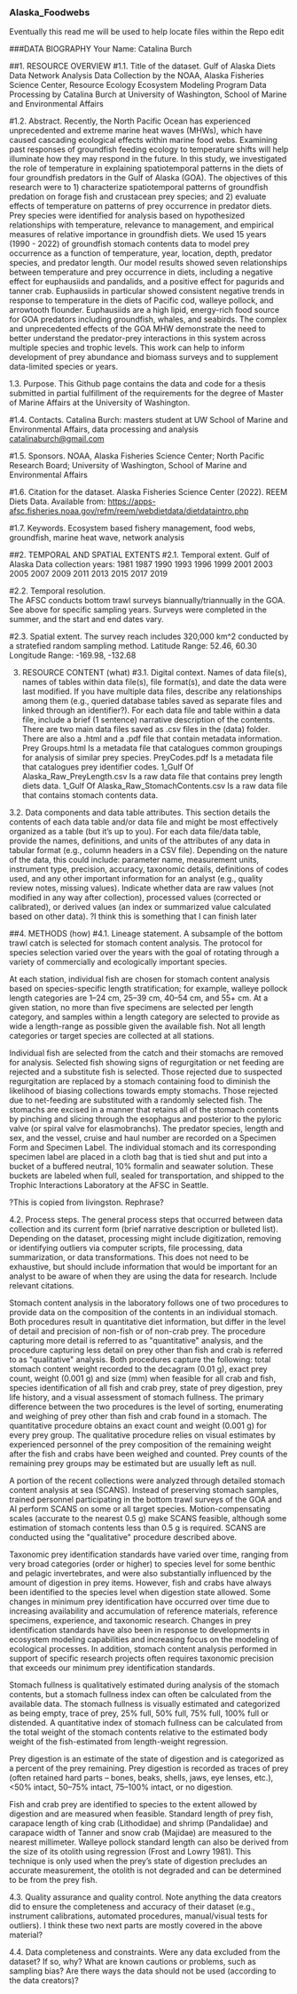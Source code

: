 ### Alaska_Foodwebs
Eventually this read me will be used to help locate files within the Repo edit

###DATA BIOGRAPHY
Your Name: Catalina Burch

##1. RESOURCE OVERVIEW 
#1.1. Title of the dataset.
Gulf of Alaska Diets Data Network Analysis
Data Collection by the NOAA, Alaska Fisheries Science Center, Resource Ecology Ecosystem Modeling Program
Data Processing by Catalina Burch at University of Washington, School of Marine and Environmental Affairs

#1.2. Abstract. 
Recently, the North Pacific Ocean has experienced unprecedented and extreme marine heat waves (MHWs), which have caused cascading ecological effects within marine food webs. Examining past responses of groundfish feeding ecology to temperature shifts will help illuminate how they may respond in the future. In this study, we investigated the role of temperature in explaining spatiotemporal patterns in the diets of four groundfish predators in the Gulf of Alaska (GOA). The objectives of this research were to 1) characterize spatiotemporal patterns of groundfish predation on forage fish and crustacean prey species; and 2) evaluate effects of temperature on patterns of prey occurrence in predator diets. Prey species were identified for analysis based on hypothesized relationships with temperature, relevance to management, and empirical measures of relative importance in groundfish diets. We used 15 years (1990 - 2022) of groundfish stomach contents data to model prey occurrence as a function of temperature, year, location, depth, predator species, and predator length. Our model results showed seven relationships between temperature and prey occurrence in diets, including a negative effect for euphausiids and pandalids, and a positive effect for pagurids and tanner crab. Euphausiids in particular showed consistent negative trends in response to temperature in the diets of Pacific cod, walleye pollock, and arrowtooth flounder. Euphausiids are a high lipid, energy-rich food source for GOA predators including groundfish, whales, and seabirds. The complex and unprecedented effects of the GOA MHW demonstrate the need to better understand the predator-prey interactions in this system across multiple species and trophic levels. This work can help to inform development of prey abundance and biomass surveys and to supplement data-limited species or years.

1.3. Purpose. 
This Github page contains the data and code for a thesis submitted in partial fulfillment of the requirements for the degree of Master of Marine Affairs at the University of Washington. 

#1.4. Contacts. 
Catalina Burch: masters student at UW School of Marine and Environmental Affairs, data processing and analysis 
catalinaburch@gmail.com

#1.5. Sponsors. 
NOAA, Alaska Fisheries Science Center; North Pacific Research Board; University of Washington, School of Marine and Environmental Affairs

#1.6. Citation for the dataset.
Alaska Fisheries Science Center (2022). REEM Diets Data. Available from: https://apps-afsc.fisheries.noaa.gov/refm/reem/webdietdata/dietdataintro.php

#1.7. Keywords.
Ecosystem based fishery management, food webs, groundfish, marine heat wave, network analysis

##2. TEMPORAL AND SPATIAL EXTENTS 
#2.1. Temporal extent. 
Gulf of Alaska 
Data collection years: 1981 1987 1990 1993 1996 1999 2001 2003 2005 2007 2009 2011 2013 2015 2017 2019 

#2.2. Temporal resolution.  
The AFSC conducts bottom trawl surveys biannually/triannually in the GOA. See above for specific sampling years. Surveys were completed in the summer, and the start and end dates vary.

#2.3. Spatial extent. 
The survey reach includes 320,000 km^2 conducted by a stratefied random sampling method. 
Latitude Range: 52.46, 60.30
Longitude Range: -169.98, -132.68

3. RESOURCE CONTENT (what)
#3.1. Digital context. Names of data file(s), names of tables within data file(s), file format(s), and date the data were last modified. If you have multiple data files, describe any relationships among them (e.g., queried database tables saved as separate files and linked through an identifier?). For each data file and table within a data file, include a brief (1 sentence) narrative description of the contents. 
There are two main data files saved as .csv files in the (data) folder. There are also a .html and a .pdf file that contain metadata information.
Prey Groups.html Is a metadata file that catalogues common groupings for analysis of similar prey species.
PreyCodes.pdf Is a metadata file that catalogues prey identifier codes.
1_Gulf Of Alaska_Raw_PreyLength.csv Is a raw data file that contains prey length diets data.
1_Gulf Of Alaska_Raw_StomachContents.csv Is a raw data file that contains stomach contents data.

3.2. Data components and data table attributes. This section details the contents of each data table and/or data file and might be most effectively organized as a table (but it’s up to you). For each data file/data table, provide the names, definitions, and units of the attributes of any data in tabular format (e.g., column headers in a CSV file). Depending on the nature of the data, this could include: parameter name, measurement units, instrument type, precision, accuracy, taxonomic details, definitions of codes used, and any other important information for an analyst (e.g., quality review notes, missing values). Indicate whether data are raw values (not modified in any way after collection), processed values (corrected or calibrated), or derived values (an index or summarized value calculated based on other data). 
?I think this is something that I can finish later

##4. METHODS (how) 
#4.1. Lineage statement. 
A subsample of the bottom trawl catch is selected for stomach content analysis. The protocol for species selection varied over the years with the goal of rotating through a variety of commercially and ecologically important species. 

At each station, individual fish are chosen for stomach content analysis based on species-specific length stratification; for example, walleye pollock length categories are 1–24 cm, 25–39 cm, 40–54 cm, and 55+ cm. At a given station, no more than five specimens are selected per length category, and samples within a length category are selected to provide as wide a length-range as possible given the available fish. Not all length categories or target species are collected at all stations. 

Individual fish are selected from the catch and their stomachs are removed for analysis. Selected fish showing signs of regurgitation or net feeding are rejected and a substitute fish is selected. Those rejected due to suspected regurgitation are replaced by a stomach containing food to diminish the likelihood of biasing collections towards empty stomachs. Those rejected due to net-feeding are substituted with a randomly selected fish. The stomachs are excised in a manner that retains all of the stomach contents by pinching and slicing through the esophagus and posterior to the pyloric valve (or spiral valve for elasmobranchs). The predator species, length and sex, and the vessel, cruise and haul number are recorded on a Specimen Form and Specimen Label. The individual stomach and its corresponding specimen label are placed in a cloth bag that is tied shut and put into a bucket of a buffered neutral, 10% formalin and seawater solution. These buckets are labeled when full, sealed for transportation, and shipped to the Trophic Interactions Laboratory at the AFSC in Seattle.

?This is copied from livingston. Rephrase?

4.2. Process steps. The general process steps that occurred between data collection and its current form (brief narrative description or bulleted list). Depending on the dataset, processing might include digitization, removing or identifying outliers via computer scripts, file processing, data summarization, or data transformations. This does not need to be exhaustive, but should include information that would be important for an analyst to be aware of when they are using the data for research. Include relevant citations. 

Stomach content analysis in the laboratory follows one of two procedures to provide data on the composition of the contents in an individual stomach. Both procedures result in quantitative diet information, but differ in the level of detail and precision of non-fish or of non-crab prey. The procedure capturing more detail is referred to as "quantitative" analysis, and the procedure capturing less detail on prey other than fish and crab is referred to as
"qualitative" analysis. Both procedures capture the following: total stomach content weight recorded to the decagram (0.01 g), exact prey count, weight (0.001 g) and size (mm) when feasible for all crab and fish, species identification of all fish and crab prey, state of prey digestion, prey life history, and a visual assessment of stomach fullness. The primary difference between the two procedures is the level of sorting, enumerating and weighing of prey other than fish and crab found in a stomach. The quantitative procedure obtains an exact count and weight (0.001 g) for every prey group. The qualitative procedure relies on visual estimates by experienced personnel of the prey composition of the remaining weight after the fish and crabs have been weighed and counted. Prey counts of the remaining prey groups may be estimated but are usually left as null.

A portion of the recent collections were analyzed through detailed stomach content analysis at sea (SCANS). Instead of preserving stomach samples, trained personnel participating in the bottom trawl surveys of the GOA and AI perform SCANS on some or all target species. Motion-compensating scales (accurate to the nearest 0.5 g) make SCANS feasible, although some estimation of stomach contents less than 0.5 g is required. SCANS are conducted using the "qualitative" procedure described above.

Taxonomic prey identification standards have varied over time, ranging from very broad categories (order or
higher) to species level for some benthic and pelagic invertebrates, and were also substantially influenced by the amount of digestion in prey items. However, fish and crabs have always been identified to the species level when digestion state allowed. Some changes in minimum prey identification have occurred over time due to increasing availability and accumulation of reference materials, reference specimens, experience, and taxonomic research. Changes in prey identification standards have also been in response to developments in ecosystem modeling capabilities and increasing focus on the modeling of ecological processes. In addition, stomach content analysis performed in support of specific research projects often requires taxonomic precision that exceeds our minimum prey identification standards.

Stomach fullness is qualitatively estimated during analysis of the stomach contents, but a stomach fullness index can often be calculated from the available data. The stomach fullness is visually estimated and categorized as being empty, trace of prey, 25% full, 50% full, 75% full, 100% full or distended. A quantitative index of stomach fullness can be calculated from the total weight of the stomach contents relative to the estimated body weight of the fish-estimated from length-weight regression.

Prey digestion is an estimate of the state of digestion and is categorized as a percent of the prey remaining. Prey digestion is recorded as traces of prey (often retained hard parts – bones, beaks, shells, jaws, eye lenses, etc.), <50% intact, 50–75% intact, 75–100% intact, or no digestion.

Fish and crab prey are identified to species to the extent allowed by digestion and are measured when feasible. Standard length of prey fish, carapace length of king crab (Lithodidae) and shrimp (Pandalidae) and carapace width of Tanner and snow crab (Majidae) are measured to the nearest millimeter. Walleye pollock standard length can also be derived from the size of its otolith using regression (Frost and Lowry 1981). This technique is only used when the prey’s state of digestion precludes an accurate measurement, the otolith is not degraded and can be determined to be from the prey fish.

4.3. Quality assurance and quality control. Note anything the data creators did to ensure the completeness and accuracy of their dataset (e.g., instrument calibrations, automated procedures, manual/visual tests for outliers). 
I think these two next parts are mostly covered in the above material?

4.4. Data completeness and constraints. Were any data excluded from the dataset? If so, why? What are known cautions or problems, such as sampling bias? Are there ways the data should not be used (according to the data creators)? 
